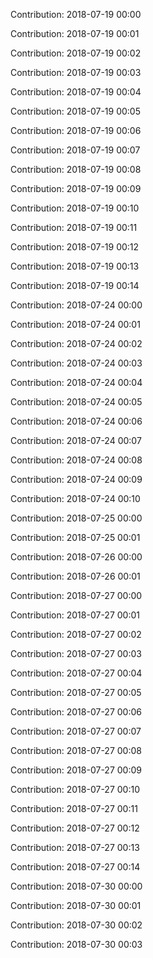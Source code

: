 Contribution: 2018-07-19 00:00

Contribution: 2018-07-19 00:01

Contribution: 2018-07-19 00:02

Contribution: 2018-07-19 00:03

Contribution: 2018-07-19 00:04

Contribution: 2018-07-19 00:05

Contribution: 2018-07-19 00:06

Contribution: 2018-07-19 00:07

Contribution: 2018-07-19 00:08

Contribution: 2018-07-19 00:09

Contribution: 2018-07-19 00:10

Contribution: 2018-07-19 00:11

Contribution: 2018-07-19 00:12

Contribution: 2018-07-19 00:13

Contribution: 2018-07-19 00:14

Contribution: 2018-07-24 00:00

Contribution: 2018-07-24 00:01

Contribution: 2018-07-24 00:02

Contribution: 2018-07-24 00:03

Contribution: 2018-07-24 00:04

Contribution: 2018-07-24 00:05

Contribution: 2018-07-24 00:06

Contribution: 2018-07-24 00:07

Contribution: 2018-07-24 00:08

Contribution: 2018-07-24 00:09

Contribution: 2018-07-24 00:10

Contribution: 2018-07-25 00:00

Contribution: 2018-07-25 00:01

Contribution: 2018-07-26 00:00

Contribution: 2018-07-26 00:01

Contribution: 2018-07-27 00:00

Contribution: 2018-07-27 00:01

Contribution: 2018-07-27 00:02

Contribution: 2018-07-27 00:03

Contribution: 2018-07-27 00:04

Contribution: 2018-07-27 00:05

Contribution: 2018-07-27 00:06

Contribution: 2018-07-27 00:07

Contribution: 2018-07-27 00:08

Contribution: 2018-07-27 00:09

Contribution: 2018-07-27 00:10

Contribution: 2018-07-27 00:11

Contribution: 2018-07-27 00:12

Contribution: 2018-07-27 00:13

Contribution: 2018-07-27 00:14

Contribution: 2018-07-30 00:00

Contribution: 2018-07-30 00:01

Contribution: 2018-07-30 00:02

Contribution: 2018-07-30 00:03

